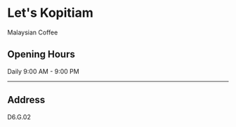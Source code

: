 # Let's Kopitiam

Malaysian Coffee

## Opening Hours

Daily 9:00 AM - 9:00 PM

---

## Address

D6.G.02
